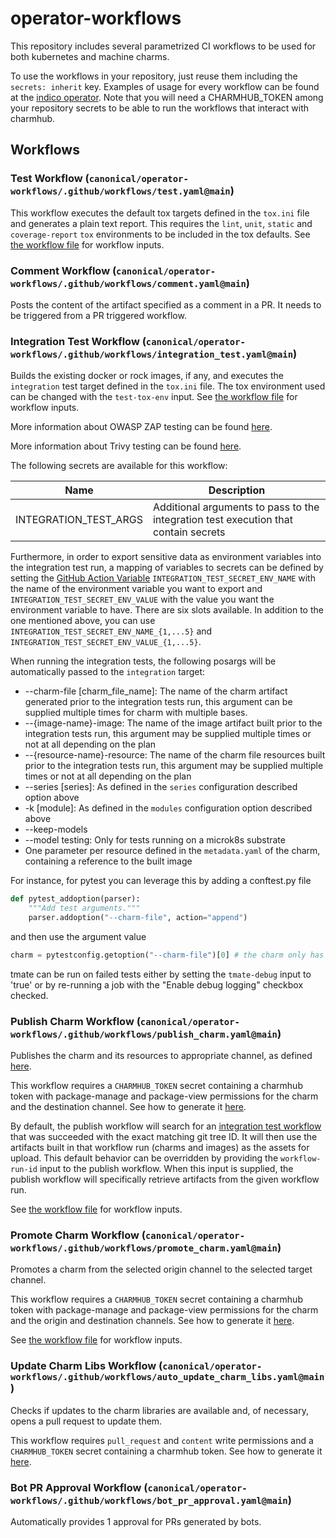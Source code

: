 # operator-workflows

This repository includes several parametrized CI workflows to be used for both kubernetes and machine charms.

To use the workflows in your repository, just reuse them including the `secrets: inherit` key. Examples of usage for every workflow can be found at the [indico operator](https://github.com/canonical/indico-operator/blob/main/.github/workflows). Note that you will need a CHARMHUB_TOKEN among your repository secrets to be able to run the workflows that interact with charmhub.

## Workflows

### Test Workflow (`canonical/operator-workflows/.github/workflows/test.yaml@main`)
This workflow executes the default tox targets defined in the `tox.ini` file and generates a plain text report. This requires the `lint`, `unit`, `static` and `coverage-report` `tox` environments to be included in the tox defaults. See [the workflow file](.github/workflows/test.yaml) for workflow inputs.

### Comment Workflow (`canonical/operator-workflows/.github/workflows/comment.yaml@main`)
Posts the content of the artifact specified as a comment in a PR. It needs to be triggered from a PR triggered workflow.

### Integration Test Workflow (`canonical/operator-workflows/.github/workflows/integration_test.yaml@main`)
Builds the existing docker or rock images, if any, and executes the `integration` test target defined in the `tox.ini` file. The tox environment used can be changed with the `test-tox-env` input. See [the workflow file](.github/workflows/integration_test.yaml) for workflow inputs.

More information about OWASP ZAP testing can be found [here](OWASPZAP.md).

More information about Trivy testing can be found [here](TRIVY.MD).

The following secrets are available for this workflow:

| Name | Description |
|--------------------|-------------------|
| INTEGRATION_TEST_ARGS | Additional arguments to pass to the integration test execution that contain secrets |

Furthermore, in order to export sensitive data as environment variables into the integration test run,
a mapping of variables to secrets can be defined by setting the [GitHub Action Variable](https://docs.github.com/en/actions/writing-workflows/choosing-what-your-workflow-does/store-information-in-variables)
`INTEGRATION_TEST_SECRET_ENV_NAME` with the name of the environment variable you want to export and `INTEGRATION_TEST_SECRET_ENV_VALUE` with the value you want the environment variable to have.
 There are six slots available. In addition to the one mentioned above, you can use
`INTEGRATION_TEST_SECRET_ENV_NAME_{1,...5}` and `INTEGRATION_TEST_SECRET_ENV_VALUE_{1,...5}`.

When running the integration tests, the following posargs will be automatically passed to the `integration` target:

* --charm-file [charm_file_name]: The name of the charm artifact generated prior to the integration tests run, this argument can be supplied multiple times for charm with multiple bases.
* --{image-name}-image: The name of the image artifact built prior to the integration tests run, this argument may be supplied multiple times or not at all depending on the plan
* --{resource-name}-resource: The name of the charm file resources built prior to the integration tests run, this argument may be supplied multiple times or not at all depending on the plan
* --series [series]: As defined in the `series` configuration described option above
* -k [module]: As defined in the `modules` configuration option described above
* --keep-models
* --model testing: Only for tests running on a microk8s substrate
* One parameter per resource defined in the `metadata.yaml` of the charm, containing a reference to the built image

For instance, for pytest you can leverage this by adding a conftest.py file

```python
def pytest_addoption(parser):
    """Add test arguments."""
    parser.addoption("--charm-file", action="append")
```

and then use the argument value

```python
charm = pytestconfig.getoption("--charm-file")[0] # the charm only has one base
```

tmate can be run on failed tests either by setting the `tmate-debug` input to 'true' or by re-running a job with the "Enable debug logging" checkbox checked.

### Publish Charm Workflow (`canonical/operator-workflows/.github/workflows/publish_charm.yaml@main`)
Publishes the charm and its resources to appropriate channel, as defined [here](https://github.com/canonical/charming-actions/tree/main/channel).

This workflow requires a `CHARMHUB_TOKEN` secret containing a charmhub token with package-manage and package-view permissions for the charm and the destination channel. See how to generate it [here](https://juju.is/docs/sdk/remote-env-auth).

By default, the publish workflow will search for an [integration test workflow](#integration-test-workflow-canonicaloperator-workflowsgithubworkflowsintegration_testyamlmain) that was succeeded with the exact matching git tree ID. It will then use the artifacts built in that workflow run (charms and images) as the assets for upload. This default behavior can be overridden by providing the `workflow-run-id` input to the publish workflow. When this input is supplied, the publish workflow will specifically retrieve artifacts from the given workflow run.

See [the workflow file](.github/workflows/publish_charm.yaml) for workflow inputs.

### Promote Charm Workflow (`canonical/operator-workflows/.github/workflows/promote_charm.yaml@main`)
Promotes a charm from the selected origin channel to the selected target channel.

This workflow requires a `CHARMHUB_TOKEN` secret containing a charmhub token with package-manage and package-view permissions for the charm and the origin and destination channels. See how to generate it [here](https://juju.is/docs/sdk/remote-env-auth).

See [the workflow file](.github/workflows/promote_charm.yaml) for workflow inputs.

### Update Charm Libs Workflow (`canonical/operator-workflows/.github/workflows/auto_update_charm_libs.yaml@main`)
Checks if updates to the charm libraries are available and, of necessary,  opens a pull request to update them.

This workflow requires `pull_request` and `content` write permissions and a `CHARMHUB_TOKEN` secret containing a charmhub token. See how to generate it [here](https://juju.is/docs/sdk/remote-env-auth).

### Bot PR Approval Workflow (`canonical/operator-workflows/.github/workflows/bot_pr_approval.yaml@main`)
Automatically provides 1 approval for PRs generated by bots.
